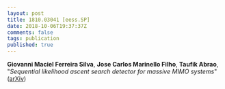 ```yaml
---
layout: post
title: 1810.03041 [eess.SP]
date: 2018-10-06T19:37:37Z
comments: false
tags: publication
published: true
---
```


<b>Giovanni Maciel Ferreira Silva</b>, <b>Jose Carlos Marinello Filho</b>, <b>Taufik Abrao</b>, "<i>Sequential likelihood ascent search detector for massive MIMO systems</i>" ([arXiv](http://arxiv.org/abs/1810.03041v1))
